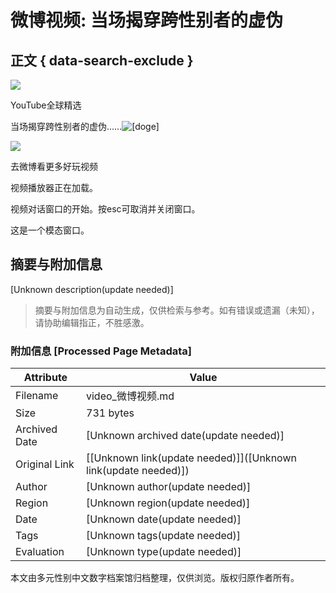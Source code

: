 # 微博视频: 当场揭穿跨性别者的虚伪

## 正文 { data-search-exclude }


![](https://wx3.sinaimg.cn/orj480/717e3b0dly8gdi70ny443j20kg0kggmz.jpg)

YouTube全球精选

当场揭穿跨性别者的虚伪……![[doge]](https://h5.sinaimg.cn/m/emoticon/icon/others/d_doge-be7f768d78.png)

![](http://qr.weibo.cn/inf/gen?title=微博客户端&data=http://c.weibo.cn&type=url&size=256&output_type=img&redirect=1&api_key=2479a3a4eaeba2da1cfe5870b8106d81&datetime=nocheck&sign=556e9465712c1292ca76cbf0d107e14b)

去微博看更多好玩视频

视频播放器正在加载。

视频对话窗口的开始。按esc可取消并关闭窗口。

这是一个模态窗口。
<!-- tcd_original_link https://video.h5.weibo.cn/1034:4886813022814242/4886821513987711 -->


## 摘要与附加信息

<!-- tcd_abstract -->
[Unknown description(update needed)]
<!-- tcd_abstract_end -->

> 摘要与附加信息为自动生成，仅供检索与参考。如有错误或遗漏（未知），请协助编辑指正，不胜感激。

### 附加信息 [Processed Page Metadata]

| Attribute       | Value                                  |
|-----------------|----------------------------------------|
| Filename        | video_微博视频.md                             |
| Size            | 731 bytes                           |
| Archived Date   | [Unknown archived date(update needed)]                             |
| Original Link   | [[Unknown link(update needed)]]([Unknown link(update needed)])                       |
| Author          | [Unknown author(update needed)]                               |
| Region          | [Unknown region(update needed)]                               |
| Date            | [Unknown date(update needed)]                                 |
| Tags            | [Unknown tags(update needed)]                                 |
| Evaluation            | [Unknown type(update needed)]                                 |
<!-- tcd_table_end -->

本文由多元性别中文数字档案馆归档整理，仅供浏览。版权归原作者所有。
